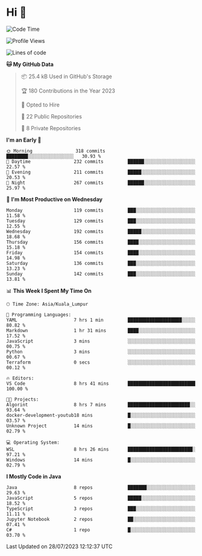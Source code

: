 <h1>Hi 👋</h1>

<!--START_SECTION:waka-->
![Code Time](http://img.shields.io/badge/Code%20Time-287%20hrs%2015%20mins-blue)

![Profile Views](http://img.shields.io/badge/Profile%20Views-9-blue)

![Lines of code](https://img.shields.io/badge/From%20Hello%20World%20I%27ve%20Written-1.1%20million%20lines%20of%20code-blue)

**🐱 My GitHub Data** 

> 📦 25.4 kB Used in GitHub's Storage 
 > 
> 🏆 180 Contributions in the Year 2023
 > 
> 💼 Opted to Hire
 > 
> 📜 22 Public Repositories 
 > 
> 🔑 8 Private Repositories 
 > 
**I'm an Early 🐤** 

```text
🌞 Morning                318 commits         ████████░░░░░░░░░░░░░░░░░   30.93 % 
🌆 Daytime                232 commits         ██████░░░░░░░░░░░░░░░░░░░   22.57 % 
🌃 Evening                211 commits         █████░░░░░░░░░░░░░░░░░░░░   20.53 % 
🌙 Night                  267 commits         ██████░░░░░░░░░░░░░░░░░░░   25.97 % 
```
📅 **I'm Most Productive on Wednesday** 

```text
Monday                   119 commits         ███░░░░░░░░░░░░░░░░░░░░░░   11.58 % 
Tuesday                  129 commits         ███░░░░░░░░░░░░░░░░░░░░░░   12.55 % 
Wednesday                192 commits         █████░░░░░░░░░░░░░░░░░░░░   18.68 % 
Thursday                 156 commits         ████░░░░░░░░░░░░░░░░░░░░░   15.18 % 
Friday                   154 commits         ████░░░░░░░░░░░░░░░░░░░░░   14.98 % 
Saturday                 136 commits         ███░░░░░░░░░░░░░░░░░░░░░░   13.23 % 
Sunday                   142 commits         ███░░░░░░░░░░░░░░░░░░░░░░   13.81 % 
```


📊 **This Week I Spent My Time On** 

```text
🕑︎ Time Zone: Asia/Kuala_Lumpur

💬 Programming Languages: 
YAML                     7 hrs 1 min         ████████████████████░░░░░   80.82 % 
Markdown                 1 hr 31 mins        ████░░░░░░░░░░░░░░░░░░░░░   17.52 % 
JavaScript               3 mins              ░░░░░░░░░░░░░░░░░░░░░░░░░   00.75 % 
Python                   3 mins              ░░░░░░░░░░░░░░░░░░░░░░░░░   00.67 % 
Terraform                0 secs              ░░░░░░░░░░░░░░░░░░░░░░░░░   00.12 % 

🔥 Editors: 
VS Code                  8 hrs 41 mins       █████████████████████████   100.00 % 

🐱‍💻 Projects: 
Algorint                 8 hrs 7 mins        ███████████████████████░░   93.64 % 
docker-development-youtub18 mins             █░░░░░░░░░░░░░░░░░░░░░░░░   03.57 % 
Unknown Project          14 mins             █░░░░░░░░░░░░░░░░░░░░░░░░   02.79 % 

💻 Operating System: 
WSL                      8 hrs 26 mins       ████████████████████████░   97.21 % 
Windows                  14 mins             █░░░░░░░░░░░░░░░░░░░░░░░░   02.79 % 
```

**I Mostly Code in Java** 

```text
Java                     8 repos             ███████░░░░░░░░░░░░░░░░░░   29.63 % 
JavaScript               5 repos             █████░░░░░░░░░░░░░░░░░░░░   18.52 % 
TypeScript               3 repos             ███░░░░░░░░░░░░░░░░░░░░░░   11.11 % 
Jupyter Notebook         2 repos             ██░░░░░░░░░░░░░░░░░░░░░░░   07.41 % 
C#                       1 repo              █░░░░░░░░░░░░░░░░░░░░░░░░   03.70 % 
```




 Last Updated on 28/07/2023 12:12:37 UTC
<!--END_SECTION:waka-->
